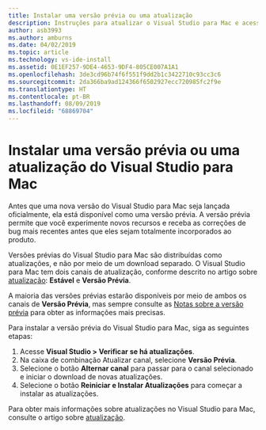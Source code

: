 ```yaml
---
title: Instalar uma versão prévia ou uma atualização
description: Instruções para atualizar o Visual Studio para Mac e acessar as versões prévias, incluindo versões prévias do Visual Studio 2019 para Mac.
author: asb3993
ms.author: amburns
ms.date: 04/02/2019
ms.topic: article
ms.technology: vs-ide-install
ms.assetid: 0E1EF257-9DE4-4653-9DF4-805CE007A1A1
ms.openlocfilehash: 3de3cd96b74f6f551f9dd2b1c3422710c93cc3c6
ms.sourcegitcommit: 2da366ba9ad124366f6502927ecc720985fc2f9e
ms.translationtype: HT
ms.contentlocale: pt-BR
ms.lasthandoff: 08/09/2019
ms.locfileid: "68869704"
---
```

# <a name="install-a-preview-or-update-for-visual-studio-for-mac"></a>Instalar uma versão prévia ou uma atualização do Visual Studio para Mac

Antes que uma nova versão do Visual Studio para Mac seja lançada oficialmente, ela está disponível como uma versão prévia. A versão prévia permite que você experimente novos recursos e receba as correções de bug mais recentes antes que eles sejam totalmente incorporados ao produto.

Versões prévias do Visual Studio para Mac são distribuídas como atualizações, e não por meio de um download separado. O Visual Studio para Mac tem dois canais de atualização, conforme descrito no artigo sobre [atualização](update.md): **Estável** e **Versão Prévia**.

A maioria das versões prévias estarão disponíveis por meio de ambos os canais de **Versão Prévia**, mas sempre consulte as [Notas sobre a versão prévia](/visualstudio/releasenotes/vs2019-mac-preview-relnotes) para obter as informações mais precisas.

Para instalar a versão prévia do Visual Studio para Mac, siga as seguintes etapas:

1. Acesse **Visual Studio > Verificar se há atualizações**.
2. Na caixa de combinação Atualizar canal, selecione **Versão Prévia**.
3. Selecione o botão **Alternar canal** para passar para o canal selecionado e iniciar o download de novas atualizações.
4. Selecione o botão **Reiniciar e Instalar Atualizações** para começar a instalar as atualizações.

Para obter mais informações sobre atualizações no Visual Studio para Mac, consulte o artigo sobre [atualização](update.md).
